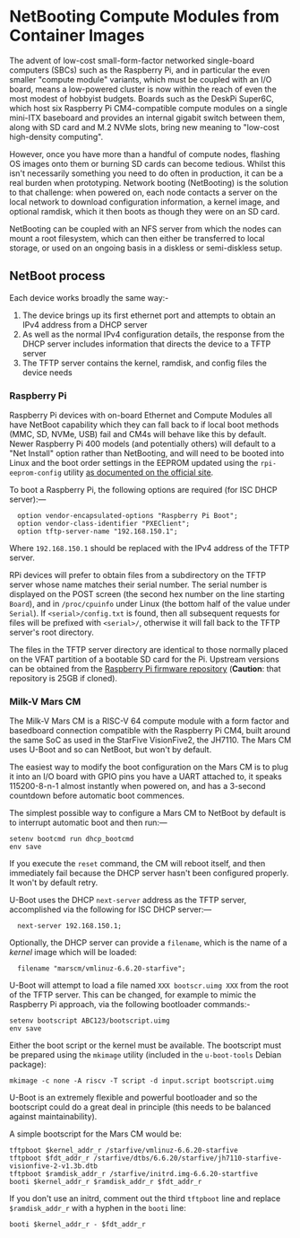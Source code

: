 # NetBooting Compute Modules from Container Images

The advent of low-cost small-form-factor networked single-board computers (SBCs) such as the Raspberry Pi, and in particular the even smaller "compute module" variants, which must be coupled with an I/O board, means a low-powered cluster is now within the reach of even the most modest of hobbyist budgets. Boards such as the DeskPi Super6C, which host six Raspberry Pi CM4-compatible compute modules on a single mini-ITX baseboard and provides an internal gigabit switch between them, along with SD card and M.2 NVMe slots, bring new meaning to "low-cost high-density computing".

However, once you have more than a handful of compute nodes, flashing OS images onto them or burning SD cards can become tedious. Whilst this isn't necessarily something you need to do often in production, it can be a real burden when prototyping. Network booting (NetBooting) is the solution to that challenge: when powered on, each node contacts a server on the local network to download configuration information, a kernel image, and optional ramdisk, which it then boots as though they were on an SD card.

NetBooting can be coupled with an NFS server from which the nodes can mount a root filesystem, which can then either be transferred to local storage, or used on an ongoing basis in a diskless or semi-diskless setup.

## NetBoot process

Each device works broadly the same way:-

1. The device brings up its first ethernet port and attempts to obtain an IPv4 address from a DHCP server
2. As well as the normal IPv4 configuration details, the response from the DHCP server includes information that directs the device to a TFTP server
3. The TFTP server contains the kernel, ramdisk, and config files the device needs

### Raspberry Pi

Raspberry Pi devices with on-board Ethernet and Compute Modules all have NetBoot capability which they can fall back to if local boot methods (MMC, SD, NVMe, USB) fail and CM4s will behave like this by default. Newer Raspberry Pi 400 models (and potentially others) will default to a "Net Install" option rather than NetBooting, and will need to be booted into Linux and the boot order settings in the EEPROM updated using the `rpi-eeprom-config` utility [as documented on the official site](https://www.raspberrypi.com/documentation/computers/raspberry-pi.html#raspberry-pi-bootloader-configuration).

To boot a Raspberry Pi, the following options are required (for ISC DHCP server):—

```
  option vendor-encapsulated-options "Raspberry Pi Boot";
  option vendor-class-identifier "PXEClient";
  option tftp-server-name "192.168.150.1";
```

Where `192.168.150.1` should be replaced with the IPv4 address of the TFTP server.

RPi devices will prefer to obtain files from a subdirectory on the TFTP server whose name matches their serial number. The serial number is displayed on the POST screen (the second hex number on the line starting `Board`), and in `/proc/cpuinfo` under Linux (the bottom half of the value under `Serial`). If `<serial>/config.txt` is found, then all subsequent requests for files will be prefixed with `<serial>/`, otherwise it will fall back to the TFTP server's root directory.

The files in the TFTP server directory are identical to those normally placed on the VFAT partition of a bootable SD card for the Pi. Upstream versions can be obtained from the [Raspberry Pi firmware repository](https://github.com/raspberrypi/firmware) (**Caution**: that repository is 25GB if cloned).

### Milk-V Mars CM

The Milk-V Mars CM is a RISC-V 64 compute module with a form factor and basedboard connection compatible with the Raspberry Pi CM4, built around the same SoC as used in the StarFive VisionFive2, the JH7110. The Mars CM uses U-Boot and so can NetBoot, but won't by default.

The easiest way to modify the boot configuration on the Mars CM is to plug it into an I/O board with GPIO pins you have a UART attached to, it speaks 115200-8-n-1 almost instantly when powered on, and has a 3-second countdown before automatic boot commences.

The simplest possible way to configure a Mars CM to NetBoot by default is to interrupt automatic boot and then run:—

```
setenv bootcmd run dhcp_bootcmd
env save
```

If you execute the `reset` command, the CM will reboot itself, and then immediately fail because the DHCP server hasn't been configured properly. It won't by default retry.

U-Boot uses the DHCP `next-server` address as the TFTP server, accomplished via the following for ISC DHCP server:—

```
  next-server 192.168.150.1;
```

Optionally, the DHCP server can provide a `filename`, which is the name of a *kernel* image which will be loaded:

```
  filename "marscm/vmlinuz-6.6.20-starfive";
```

U-Boot will attempt to load a file named `XXX bootscr.uimg XXX` from the root of the TFTP server. This can be changed, for example to mimic the Raspberry Pi approach, via the following bootloader commands:-

```
setenv bootscript ABC123/bootscript.uimg
env save
```

Either the boot script or the kernel must be available. The bootscript must be prepared using the `mkimage` utility (included in the `u-boot-tools` Debian package):

```
mkimage -c none -A riscv -T script -d input.script bootscript.uimg
```

U-Boot is an extremely flexible and powerful bootloader and so the bootscript could do a great deal in principle (this needs to be balanced against maintainability).

A simple bootscript for the Mars CM would be:

```
tftpboot $kernel_addr_r /starfive/vmlinuz-6.6.20-starfive
tftpboot $fdt_addr_r /starfive/dtbs/6.6.20/starfive/jh7110-starfive-visionfive-2-v1.3b.dtb
tftpboot $ramdisk_addr_r /starfive/initrd.img-6.6.20-startfive
booti $kernel_addr_r $ramdisk_addr_r $fdt_addr_r
```

If you don't use an initrd, comment out the third `tftpboot` line and replace `$ramdisk_addr_r` with a hyphen in the `booti` line:

```
booti $kernel_addr_r - $fdt_addr_r
```
